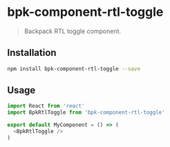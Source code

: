# bpk-component-rtl-toggle

> Backpack RTL toggle component.

## Installation

```sh
npm install bpk-component-rtl-toggle --save
```

## Usage

```js
import React from 'react'
import BpkRtlToggle from 'bpk-component-rtl-toggle'

export default MyComponent = () => (
  <BpkRtlToggle />
)
```    

